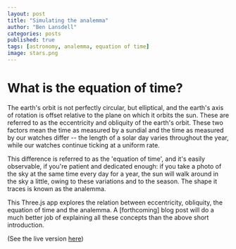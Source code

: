 ```yaml
---
layout: post
title: "Simulating the analemma"
author: "Ben Lansdell"
categories: posts
published: true
tags: [astronomy, analemma, equation of time]
image: stars.png
---
```


# What is the equation of time?

The earth's orbit is not perfectly circular, but elliptical, and the earth's axis of rotation is offset relative to the plane on which it orbits the sun. These are referred to as the eccentricity and obliquity of the earth's orbit. These two factors mean the time as measured by a sundial and the time as measured by our watches differ -- the length of a solar day varies throughout the year, while our watches continue ticking at a uniform rate.

This difference is referred to as the 'equation of time', and it's easily observable, if you're patient and dedicated enough: if you take a photo of the sky at the same time every day for a year, the sun will walk around in the sky a little, owing to these variations and to the season. The shape it traces is known as the analemma.

This Three.js app explores the relation between eccentricity, obliquity, the equation of time and the analemma. A [forthcoming] blog post will do a much better job of explaining all these concepts than the above short introduction.

(See the live version [here](https://benlansdell.github.io/analemma/))
